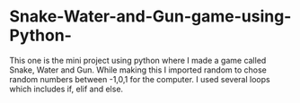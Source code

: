 # Snake-Water-and-Gun-game-using-Python-
This one is the mini project using python where I made a game called Snake, Water and Gun. While making this I imported random to chose random numbers between -1,0,1 for the computer. I used several loops which includes if, elif and else.
